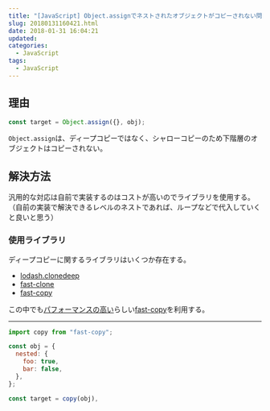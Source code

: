 ```yaml
---
title: "[JavaScript] Object.assignでネストされたオブジェクトがコピーされない問題"
slug: 20180131160421.html
date: 2018-01-31 16:04:21
updated:
categories:
  - JavaScript
tags:
  - JavaScript
---
```


## 理由

```js
const target = Object.assign({}, obj);
```

`Object.assign`は、ディープコピーではなく、シャローコピーのため下階層のオブジェクトはコピーされない。

## 解決方法

汎用的な対応は自前で実装するのはコストが高いのでライブラリを使用する。（自前の実装で解決できるレベルのネストであれば、ループなどで代入していくと良いと思う）

### 使用ライブラリ

ディープコピーに関するライブラリはいくつか存在する。

- [lodash.clonedeep](https://www.npmjs.com/package/lodash.clonedeep)
- [fast-clone](https://www.npmjs.com/package/fast-clone)
- [fast-copy](https://www.npmjs.com/package/fast-copy)

この中でも[パフォーマンスの高い](https://www.npmjs.com/package/fast-copy#benchmarks)らしい[fast-copy](https://www.npmjs.com/package/fast-copy)を利用する。

---

```js
import copy from "fast-copy";

const obj = {
  nested: {
    foo: true, 
    bar: false,
  },
};

const target = copy(obj),
```

